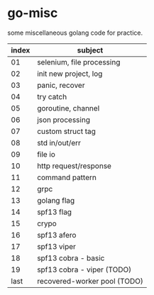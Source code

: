 # go-misc

some miscellaneous golang code for practice.

| index | subject                      |
|-------|------------------------------|
| 01    | selenium, file processing    |
| 02    | init new project, log        |
| 03    | panic, recover               |
| 04    | try catch                    |
| 05    | goroutine, channel           |
| 06    | json processing              |
| 07    | custom struct tag            |
| 08    | std in/out/err               |
| 09    | file io                      |
| 10    | http request/response        |
| 11    | command pattern              |
| 12    | grpc                         |
| 13    | golang flag                  |
| 14    | spf13 flag                   |
| 15    | crypo                        |
| 16    | spf13 afero                  |
| 17    | spf13 viper                  |
| 18    | spf13 cobra - basic          |
| 19    | spf13 cobra - viper (TODO)   |
| last  | recovered-worker pool (TODO) |
